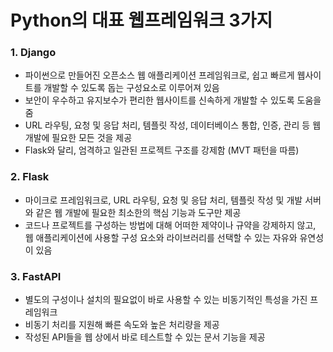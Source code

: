 # Python의 대표 웹프레임워크 3가지

### 1. Django
- 파이썬으로 만들어진 오픈소스 웹 애플리케이션 프레임워크로, 쉽고 빠르게 웹사이트를 개발할 수 있도록 돕는 구성요소로 이루어져 있음
- 보안이 우수하고 유지보수가 편리한 웹사이트를 신속하게 개발할 수 있도록 도움을 줌
- URL 라우팅, 요청 및 응답 처리, 템플릿 작성, 데이터베이스 통합, 인증, 관리 등 웹 개발에 필요한 모든 것을 제공
- Flask와 달리, 엄격하고 일관된 프로젝트 구조를 강제함 (MVT 패턴을 따름)

  
### 2. Flask
- 마이크로 프레임워크로, URL 라우팅, 요청 및 응답 처리, 템플릿 작성 및 개발 서버와 같은 웹 개발에 필요한 최소한의 핵심 기능과 도구만 제공
- 코드나 프로젝트를 구성하는 방법에 대해 어떠한 제약이나 규약을 강제하지 않고, 웹 애플리케이션에 사용할 구성 요소와 라이브러리를 선택할 수 있는 자유와 유연성이 있음

### 3. FastAPI
- 별도의 구성이나 설치의 필요없이 바로 사용할 수 있는 비동기적인 특성을 가진 프레임워크
- 비동기 처리를 지원해 빠른 속도와 높은 처리량을 제공
- 작성된 API들을 웹 상에서 바로 테스트할 수 있는 문서 기능을 제공
